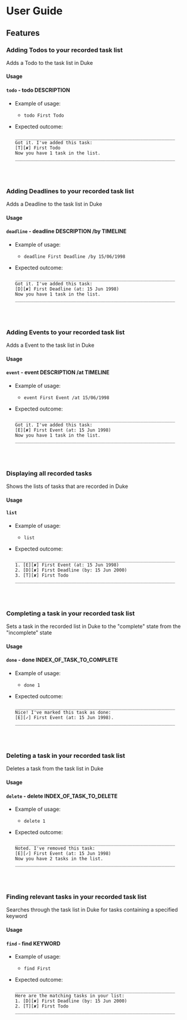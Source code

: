 # User Guide

## Features 

### Adding Todos to your recorded task list

Adds a Todo to the task list in Duke

#### Usage

#### `todo` - todo DESCRIPTION

- Example of usage:

    - `todo First Todo`

- Expected outcome:
    <br/>
    
    ```
    ____________________________________________________________
    Got it. I've added this task:
    [T][✘] First Todo
    Now you have 1 task in the list.
    ____________________________________________________________
    ```
<br/>
<br/>

### Adding Deadlines to your recorded task list

Adds a Deadline to the task list in Duke

#### Usage

#### `deadline` - deadline DESCRIPTION /by TIMELINE

- Example of usage:

    - `deadline First Deadline /by 15/06/1998`

- Expected outcome:
    <br/>
    
    ```
    ____________________________________________________________
    Got it. I've added this task:
    [D][✘] First Deadline (at: 15 Jun 1998)
    Now you have 1 task in the list.
    ____________________________________________________________
    ```
<br/>
<br/>

### Adding Events to your recorded task list

Adds a Event to the task list in Duke

#### Usage

#### `event` - event DESCRIPTION /at TIMELINE

- Example of usage:

    - `event First Event /at 15/06/1998`

- Expected outcome:
    <br/>
    
    ```
    ____________________________________________________________
    Got it. I've added this task:
    [E][✘] First Event (at: 15 Jun 1998)
    Now you have 1 task in the list.
    ____________________________________________________________
    ```
<br/>
<br/>

### Displaying all recorded tasks

Shows the lists of tasks that are recorded in Duke

#### Usage

#### `list`

- Example of usage:

    - `list`

- Expected outcome:
    <br/>

    ```
    ____________________________________________________________
    1. [E][✘] First Event (at: 15 Jun 1998)
    2. [D][✘] First Deadline (by: 15 Jun 2000)
    3. [T][✘] First Todo 
    ____________________________________________________________

    ```

<br/>
<br/>

### Completing a task in your recorded task list

Sets a task in the recorded list in Duke to the "complete" state from the "incomplete" state

#### Usage

#### `done` - done INDEX_OF_TASK_TO_COMPLETE

- Example of usage:

    - `done 1`

- Expected outcome:
    <br/>
    
    ```
    ____________________________________________________________
    Nice! I've marked this task as done:
    [E][✓] First Event (at: 15 Jun 1998).
    ____________________________________________________________
    ```
<br/>
<br/>

### Deleting a task in your recorded task list

Deletes a task from the task list in Duke

#### Usage

#### `delete` - delete INDEX_OF_TASK_TO_DELETE

- Example of usage:

    - `delete 1`

- Expected outcome:
    <br/>
    
    ```
    ____________________________________________________________
    Noted. I've removed this task:
    [E][✓] First Event (at: 15 Jun 1998)
    Now you have 2 tasks in the list.
    ____________________________________________________________
    ```
<br/>
<br/>

### Finding relevant tasks in your recorded task list

Searches through the task list in Duke for tasks containing a specified keyword

#### Usage

#### `find` - find KEYWORD

- Example of usage:

    - `find First`

- Expected outcome:
    <br/>
    
    ```
    ____________________________________________________________
    Here are the matching tasks in your list:
    1. [D][✘] First Deadline (by: 15 Jun 2000)
    2. [T][✘] First Todo
    ____________________________________________________________
    ```
<br/>
<br/>